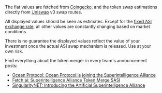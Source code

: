The fiat values are fetched from [Coingecko](https://coingecko.com), and the token swap estimations directly from [Uniswap](https://uniswap.org) v3 swap routes.

All displayed values should be seen as estimates. Except for the [fixed ASI exchange rate](https://blog.oceanprotocol.com/ocean-protocol-is-joining-the-superintelligence-alliance-767c82693f24#3c8e), all other values are constantly changing based on market conditions.

There is no guarantee the displayed values reflect the value of your investment once the actual ASI swap mechanism is released. Use at your own risk.

Find everything about the token merger in every team's announcement posts:

- [Ocean Protocol: Ocean Protocol is joining the Superintelligence Alliance](https://blog.oceanprotocol.com/ocean-protocol-is-joining-the-superintelligence-alliance-767c82693f24)
- [Fetch.ai: Superintelligence Alliance Token Merge $ASI](https://fetch.ai/blog/superintelligence-alliance-token-merge-asi)
- [SingularityNET: Introducing the Artificial Superintelligence Alliance](https://blog.singularitynet.io/introducing-the-artificial-superintelligence-alliance-40a4dea01e62)
